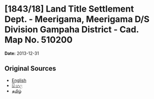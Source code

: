# [1843/18] Land Title Settlement Dept. - Meerigama, Meerigama D/S Division Gampaha District - Cad. Map No. 510200

**Date:** 2013-12-31

## Original Sources

- [English](https://documents.gov.lk/view/extra-gazettes/2013/12/1843-18_E.pdf)
- [සිංහල](https://documents.gov.lk/view/extra-gazettes/2013/12/1843-18_S.pdf)
- [தமிழ்](https://documents.gov.lk/view/extra-gazettes/2013/12/1843-18_T.pdf)
